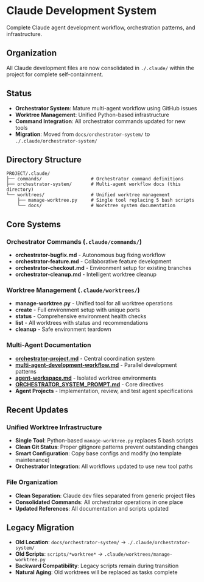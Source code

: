 # Claude Development System

Complete Claude agent development workflow, orchestration patterns, and infrastructure.

## Organization

All Claude development files are now consolidated in `./.claude/` within the project for complete self-containment.

## Status

- **Orchestrator System**: Mature multi-agent workflow using GitHub issues
- **Worktree Management**: Unified Python-based infrastructure
- **Command Integration**: All orchestrator commands updated for new tools
- **Migration**: Moved from `docs/orchestrator-system/` to `./.claude/orchestrator-system/`

## Directory Structure

```
PROJECT/.claude/
├── commands/                  # Orchestrator command definitions
├── orchestrator-system/       # Multi-agent workflow docs (this directory)
└── worktrees/                 # Unified worktree management
    ├── manage-worktree.py     # Single tool replacing 5 bash scripts
    └── docs/                  # Worktree system documentation
```

## Core Systems

### Orchestrator Commands (`.claude/commands/`)

- **orchestrator-bugfix.md** - Autonomous bug fixing workflow
- **orchestrator-feature.md** - Collaborative feature development
- **orchestrator-checkout.md** - Environment setup for existing branches
- **orchestrator-cleanup.md** - Intelligent worktree cleanup

### Worktree Management (`.claude/worktrees/`)

- **manage-worktree.py** - Unified tool for all worktree operations
- **create** - Full environment setup with unique ports
- **status** - Comprehensive environment health checks
- **list** - All worktrees with status and recommendations
- **cleanup** - Safe environment teardown

### Multi-Agent Documentation

- **[orchestrator-project.md](./orchestrator-project.md)** - Central coordination system
- **[multi-agent-development-workflow.md](./multi-agent-development-workflow.md)** - Parallel development patterns
- **[agent-workspace.md](./agent-workspace.md)** - Isolated worktree environments
- **[ORCHESTRATOR_SYSTEM_PROMPT.md](./ORCHESTRATOR_SYSTEM_PROMPT.md)** - Core directives
- **Agent Projects** - Implementation, review, and test agent specifications

## Recent Updates

### Unified Worktree Infrastructure

- **Single Tool**: Python-based `manage-worktree.py` replaces 5 bash scripts
- **Clean Git Status**: Proper gitignore patterns prevent outstanding changes
- **Smart Configuration**: Copy base configs and modify (no template maintenance)
- **Orchestrator Integration**: All workflows updated to use new tool paths

### File Organization

- **Clean Separation**: Claude dev files separated from generic project files
- **Consolidated Commands**: All orchestrator operations in one place
- **Updated References**: All documentation and scripts updated

## Legacy Migration

- **Old Location**: `docs/orchestrator-system/` → `./.claude/orchestrator-system/`
- **Old Scripts**: `scripts/*worktree*` → `.claude/worktrees/manage-worktree.py`
- **Backward Compatibility**: Legacy scripts remain during transition
- **Natural Aging**: Old worktrees will be replaced as tasks complete

